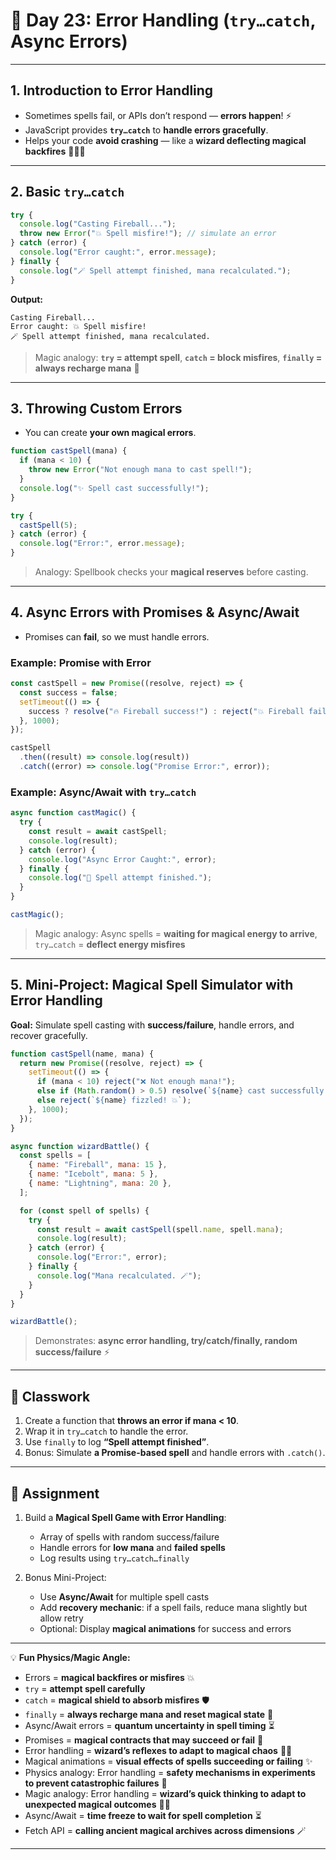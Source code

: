 
# 📘 Day 23: Error Handling (`try…catch`, Async Errors)

---

## **1. Introduction to Error Handling**

- Sometimes spells fail, or APIs don’t respond — **errors happen**! ⚡
- JavaScript provides **`try…catch`** to **handle errors gracefully**.
- Helps your code **avoid crashing** — like a **wizard deflecting magical backfires** 🧙‍♂️✨

---

## **2. Basic `try…catch`**

```javascript
try {
  console.log("Casting Fireball...");
  throw new Error("💥 Spell misfire!"); // simulate an error
} catch (error) {
  console.log("Error caught:", error.message);
} finally {
  console.log("🪄 Spell attempt finished, mana recalculated.");
}
```

**Output:**

```
Casting Fireball...
Error caught: 💥 Spell misfire!
🪄 Spell attempt finished, mana recalculated.
```

> Magic analogy: **`try` = attempt spell**, **`catch` = block misfires**, **`finally` = always recharge mana** 🔮

---

## **3. Throwing Custom Errors**

- You can create **your own magical errors**.

```javascript
function castSpell(mana) {
  if (mana < 10) {
    throw new Error("Not enough mana to cast spell!");
  }
  console.log("✨ Spell cast successfully!");
}

try {
  castSpell(5);
} catch (error) {
  console.log("Error:", error.message);
}
```

> Analogy: Spellbook checks your **magical reserves** before casting.

---

## **4. Async Errors with Promises & Async/Await**

- Promises can **fail**, so we must handle errors.

### Example: Promise with Error

```javascript
const castSpell = new Promise((resolve, reject) => {
  const success = false;
  setTimeout(() => {
    success ? resolve("🔥 Fireball success!") : reject("💥 Fireball failed!");
  }, 1000);
});

castSpell
  .then((result) => console.log(result))
  .catch((error) => console.log("Promise Error:", error));
```

### Example: Async/Await with `try…catch`

```javascript
async function castMagic() {
  try {
    const result = await castSpell;
    console.log(result);
  } catch (error) {
    console.log("Async Error Caught:", error);
  } finally {
    console.log("🔮 Spell attempt finished.");
  }
}

castMagic();
```

> Magic analogy: Async spells = **waiting for magical energy to arrive**, `try…catch` = **deflect energy misfires**

---

## **5. Mini-Project: Magical Spell Simulator with Error Handling**

**Goal:** Simulate spell casting with **success/failure**, handle errors, and recover gracefully.

```javascript
function castSpell(name, mana) {
  return new Promise((resolve, reject) => {
    setTimeout(() => {
      if (mana < 10) reject("❌ Not enough mana!");
      else if (Math.random() > 0.5) resolve(`${name} cast successfully! ✨`);
      else reject(`${name} fizzled! 💥`);
    }, 1000);
  });
}

async function wizardBattle() {
  const spells = [
    { name: "Fireball", mana: 15 },
    { name: "Icebolt", mana: 5 },
    { name: "Lightning", mana: 20 },
  ];

  for (const spell of spells) {
    try {
      const result = await castSpell(spell.name, spell.mana);
      console.log(result);
    } catch (error) {
      console.log("Error:", error);
    } finally {
      console.log("Mana recalculated. 🪄");
    }
  }
}

wizardBattle();
```

> Demonstrates: **async error handling, try/catch/finally, random success/failure** ⚡

---

## 🎯 Classwork

1. Create a function that **throws an error if mana < 10**.
2. Wrap it in `try…catch` to handle the error.
3. Use `finally` to log **“Spell attempt finished”**.
4. Bonus: Simulate **a Promise-based spell** and handle errors with `.catch()`.

---

## 📝 Assignment

1. Build a **Magical Spell Game with Error Handling**:

   - Array of spells with random success/failure
   - Handle errors for **low mana** and **failed spells**
   - Log results using `try…catch…finally`

2. Bonus Mini-Project:

   - Use **Async/Await** for multiple spell casts
   - Add **recovery mechanic**: if a spell fails, reduce mana slightly but allow retry
   - Optional: Display **magical animations** for success and errors

---

💡 **Fun Physics/Magic Angle:**

- Errors = **magical backfires or misfires** 💥
- `try` = **attempt spell carefully**
- `catch` = **magical shield to absorb misfires** 🛡️
- `finally` = **always recharge mana and reset magical state** 🔮
- Async/Await errors = **quantum uncertainty in spell timing** ⏳
- Promises = **magical contracts that may succeed or fail** 📜
- Error handling = **wizard’s reflexes to adapt to magical chaos** 🧙‍♂️
- Magical animations = **visual effects of spells succeeding or failing** ✨
- Physics analogy: Error handling = **safety mechanisms in experiments to prevent catastrophic failures** 🧪
- Magic analogy: Error handling = **wizard’s quick thinking to adapt to unexpected magical outcomes** 🧙‍♂️
- Async/Await = **time freeze to wait for spell completion** ⏳
- Fetch API = **calling ancient magical archives across dimensions** 🪄
---